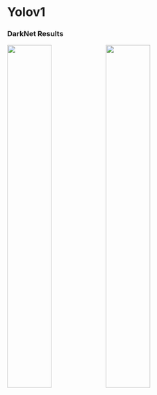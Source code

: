 # Yolov1

### DarkNet Results
<img src="https://github.com/suhyeong-jeon/Yolov1/assets/70623959/9d587cdf-953e-41d6-a365-cb462a60d0c7" width="45%"><img src="https://github.com/suhyeong-jeon/Yolov1/assets/70623959/dba2d225-6c16-40f6-b1f8-d2b9e8a4fd81" width="45%">
